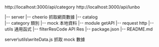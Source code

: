 http://localhost:3000/api/category
http://localhost:3000/api/lunbo


|-- server
    |-- cheerio 抓取網頁數據
        |-- catalog  
        |-- category 類別
    |-- mock 本地資料
    |-- module getAPI
    |-- request http
    |-- utils 通用函式
        |-- filterResCode API Res
    |-- package.json
    |-- README.md

server\utils\writeData.js 抓取 mock 數據